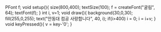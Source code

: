 PFont f;
void setup(){
  size(800,400);
  textSize(100);
  f = createFont("굴림", 64);
  textFont(f);
}
int i, v=1;
void draw(){
  background(30,0,30);
  fill(255,0,255);
  text("안동대 컴공 사랑합니다", 40, i);
  if(i>400) i = 0;
  i = i+v;
}
void keyPressed(){
  v = key-'0';
}

